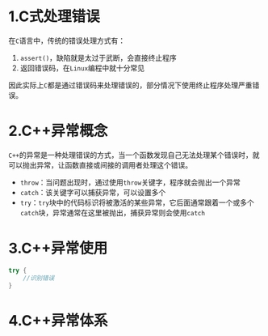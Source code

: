 # 1.C式处理错误

在`C`语言中，传统的错误处理方式有：

1.   `assert()`，缺陷就是太过于武断，会直接终止程序
2.   返回错误码，在`Linux`编程中就十分常见

因此实际上`C`都是通过错误码来处理错误的，部分情况下使用终止程序处理严重错误。

# 2.C++异常概念

`C++`的异常是一种处理错误的方式，当一个函数发现自己无法处理某个错误时，就可以抛出异常，让函数直接或间接的调用者处理这个错误。 

-   `throw`：当问题出现时，通过使用`throw`关键字，程序就会抛出一个异常
-   `catch`：该关键字可以捕获异常，可以设置多个
-   `try`：`try`块中的代码标识将被激活的某些异常，它后面通常跟着一个或多个`catch`块，异常通常在这里被抛出，捕获异常则会使用`catch`

# 3.C++异常使用

```cpp
try {
    //识别错误
}
```





# 4.C++异常体系